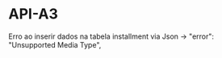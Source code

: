 # API-A3

Erro ao inserir dados na tabela installment via Json -> "error": "Unsupported Media Type",
